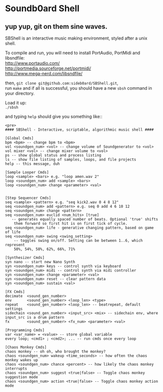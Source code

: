 # Soundb0ard Shell

## yup yup, git on them sine waves.

SBShell is an interactive music making environment, styled after a unix shell.  

To compile and run, you will need to install PortAudio, PortMidi and libsndfile:  
http://www.portaudio.com/  
http://portmedia.sourceforge.net/portmidi/  
http://www.mega-nerd.com/libsndfile/  

then, `git clone git@github.com:sideb0ard/SBShell.git`,  
run `make`
and if all is successful, you should have a new `sbsh` command in your directory.

Load it up:  
`./sbsh`

and typing `help` should give you something like::  
 
```
<pre>
#### SBShell - Interactive, scriptable, algorithmic music shell ####

[Global Cmds]
bpm <bpm> -- change bpm to <bpm>
vol <soundgen_num> <vol> -- change volume of Soundgenerator to <vol>
vol mixer <vol> -- change mixer volume to <vol>
ps -- show global status and process listing
ls -- show file listing of samples, loops, and file projects
help -- this message, duh

[Sample Looper Cmds]
loop <sample> <bars> e.g. "loop amen.wav 2"
loop <soundgen_num> add <sample> <bars>
loop <soundgen_num> change <parameter> <val>


[Step Sequencer Cmds]
seq <sample> <pattern> e.g. "seq kick2.wav 0 4 8 12"
seq <soundgen_num> add <pattern> e.g. seq 0 add 4 6 10 12
seq <soundgen_num> change <pattern>
seq <soundgen_num> euclid <num_hits> [true]
   -- generates equally spaced number of beats. Optional 'true' shifts
    them forward so first hit is on first tick of cycle.
seq <soundgen_num> life - generative changing pattern, based on game of life
seq <soundgen_num> swing <swing_setting>
    -- toggles swing on/off. Setting can be between 1..6, which represent
    50%, 54%, 58%, 62%, 66%, 71%

[Synthesizer Cmds]
syn nano -- start new Nano Synth
syn <soundgen_num> keys -- control synth via keyboard
syn <soundgen_num> midi -- control synth via midi controller
syn <soundgen_num> change <parameter> <val>
syn <soundgen_num> reset -- clear pattern data
syn <soundgen_num> sustain <val>

[FX Cmds]
decimate  <sound_gen_number>
env       <sound_gen_number> <loop_len> <type>
repeat    <sound_gen_number> <loop_len> -- beatrepeat, default settings
sidechain <sound_gen_number> <input_src> <mix> -- sidechain env, where input_src is a drum pattern
fx        <sound_gen_number> <fx_num> <parameter> <val>

[Programming Cmds]
var <var_name> = <value> -- store global variable
every loop; <cmd1> ; <cmd2>; ... -- run cmds once every loop

[Chaos Monkey Cmds]
chaos monkey -- oh oh, who brought the monkey?
chaos <soundgen_num> wakeup <time_seconds> -- how often the chaos monkey wakes up
chaos <soundgen_num> chance <percent> -- how likely the chaos monkey interrupts
chaos <soundgen_num> suggest <true|false> -- Toggle chaos monkey suggestion mode
chaos <soundgen_num> action <true|false> -- Toggle chaos monkey action mode
```
</pre>
